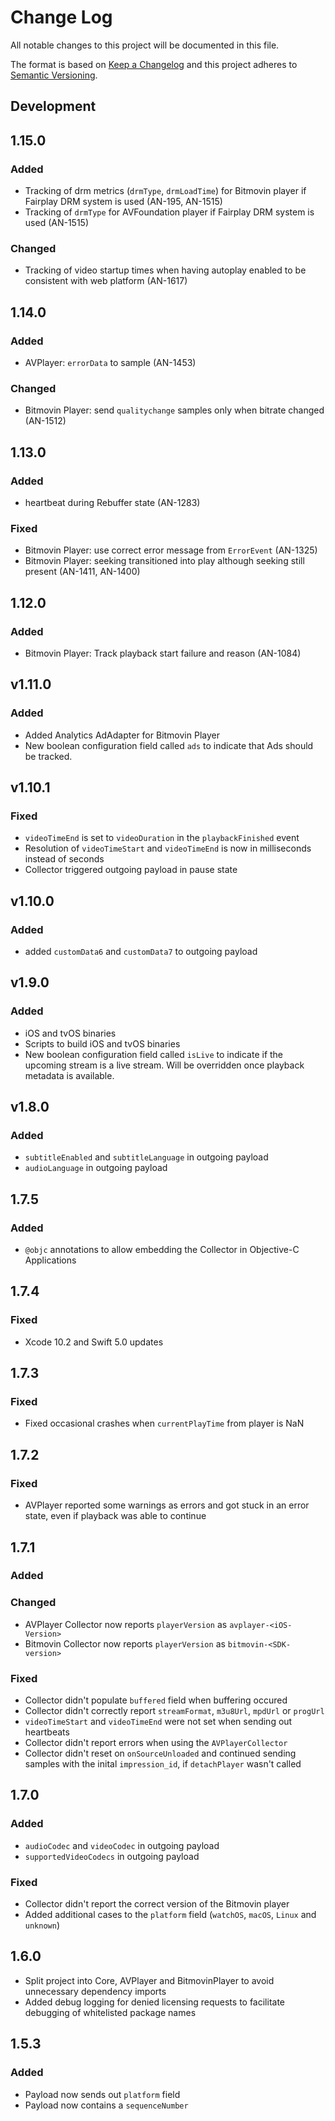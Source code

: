 # Change Log

All notable changes to this project will be documented in this file.

The format is based on [Keep a Changelog](http://keepachangelog.com/) 
and this project adheres to [Semantic Versioning](http://semver.org/).

## Development

## 1.15.0

### Added

- Tracking of drm metrics (`drmType`, `drmLoadTime`) for Bitmovin player if Fairplay DRM system is used (AN-195, AN-1515)
- Tracking of `drmType` for AVFoundation player if Fairplay DRM system is used (AN-1515)

### Changed

- Tracking of video startup times when having autoplay enabled to be consistent with web platform (AN-1617)

## 1.14.0

### Added

- AVPlayer: `errorData` to sample (AN-1453)

### Changed

- Bitmovin Player: send `qualitychange` samples only when bitrate changed (AN-1512)

## 1.13.0

### Added

- heartbeat during Rebuffer state (AN-1283)

### Fixed

- Bitmovin Player: use correct error message from `ErrorEvent` (AN-1325)
- Bitmovin Player: seeking transitioned into play although seeking still present (AN-1411, AN-1400)

## 1.12.0

### Added

- Bitmovin Player: Track playback start failure and reason (AN-1084)

## v1.11.0

### Added

- Added Analytics AdAdapter for Bitmovin Player
- New boolean configuration field called `ads` to indicate that Ads should be tracked.

## v1.10.1

### Fixed

- `videoTimeEnd` is set to `videoDuration` in the `playbackFinished` event
- Resolution of `videoTimeStart` and `videoTimeEnd` is now in milliseconds instead of seconds
- Collector triggered outgoing payload in pause state

## v1.10.0

### Added

- added `customData6` and `customData7` to outgoing payload

## v1.9.0

### Added

- iOS and tvOS binaries
- Scripts to build iOS and tvOS binaries
- New boolean configuration field called `isLive` to indicate if the upcoming stream is a live stream. Will be overridden once playback metadata is available.

## v1.8.0

### Added

- `subtitleEnabled` and `subtitleLanguage` in outgoing payload 
- `audioLanguage` in outgoing payload

## 1.7.5

### Added

- `@objc` annotations to allow embedding the Collector in Objective-C Applications

## 1.7.4

### Fixed

- Xcode 10.2 and Swift 5.0 updates

## 1.7.3

### Fixed

- Fixed occasional crashes when `currentPlayTime` from player is NaN

## 1.7.2

### Fixed

- AVPlayer reported some warnings as errors and got stuck in an error state, even if playback was able to continue

## 1.7.1

### Added

### Changed

- AVPlayer Collector now reports `playerVersion` as `avplayer-<iOS-Version>`
- Bitmovin Collector now reports `playerVersion` as `bitmovin-<SDK-version>`

### Fixed

- Collector didn't populate `buffered` field when buffering occured
- Collector didn't correctly report `streamFormat`, `m3u8Url`, `mpdUrl` or `progUrl`
- `videoTimeStart` and `videoTimeEnd` were not set when sending out heartbeats
- Collector didn't report errors when using the `AVPlayerCollector` 
- Collector didn't reset on `onSourceUnloaded` and continued sending samples with the inital `impression_id`, if `detachPlayer` wasn't called 

## 1.7.0

### Added

- `audioCodec` and `videoCodec` in outgoing payload
- `supportedVideoCodecs` in outgoing payload

### Fixed

- Collector didn't report the correct version of the Bitmovin player
- Added additional cases to the  `platform` field (`watchOS`,  `macOS`, `Linux` and `unknown`) 

## 1.6.0
- Split project into Core, AVPlayer and BitmovinPlayer to avoid unnecessary dependency imports
- Added debug logging for denied licensing requests to facilitate debugging of whitelisted package names

## 1.5.3

### Added

- Payload now sends out `platform` field
- Payload now contains a `sequenceNumber`
